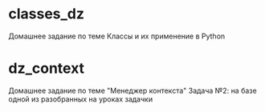 # classes_dz
Домашнее задание по теме Классы и их применение  в Python

# dz_context
Домашнее задание по теме "Менеджер контекста"
Задача №2: на базе одной из разобранных на уроках задачки
